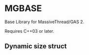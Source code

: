 
MGBASE
======

Base Library for MassiveThread/GAS 2.

Requires C++03 or later.

Dynamic size struct
-------------------

